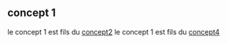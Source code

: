 ## concept 1

le concept 1 est fils du [concept2]
le concept 1 est fils du [concept4]


[concept2]: ./concept2.md "parent"
[concept4]: ./concept4.md "parent"